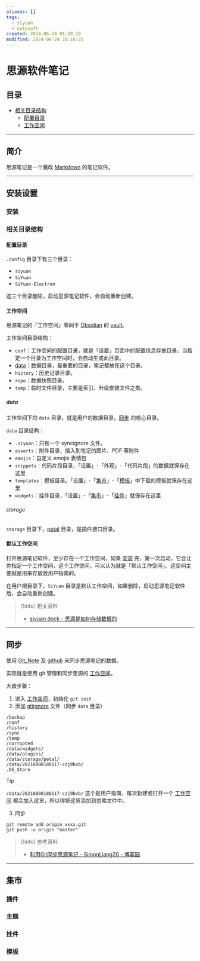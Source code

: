 ```yaml
---
aliases: []
tags:
  - siyuan
  - notesoft
created: 2024-06-24 01:28:18
modified: 2024-06-24 20:16:25
---
```


# 思源软件笔记

## 目录

* [相关目录结构](#相关目录结构)
	* [配置目录](#配置目录)
	* [工作空间](#工作空间)

---

## 简介

思源笔记是一个魔改 [Markdown](../../Markdown/Markdown_Note.md) 的笔记软件。

---

## 安装设置

### 安装

### 相关目录结构

#### 配置目录

`.config` 目录下有三个目录：

* `siyuan`
* `SiYuan`
* `SiYuan-Electron`

这三个目录删除，启动思源笔记软件，会自动重新创建。

#### 工作空间

思源笔记的「工作空间」等同于 [Obsidian](../Obsidian/Obsidian_Note.md) 的 [vault](../Obsidian/Obsidian_Note.md#vault)。

工作空间目录结构：

* `conf`：工作空间的配置目录，就是「设置」页面中的配置信息存放目录。当指定一个目录为工作空间时，会自动生成此目录。
* [data](#data%20目录)：数据目录，最重要的目录，笔记都放在这个目录。
* `history`：历史记录目录。
* `repo`：数据快照目录。
* `temp`：临时文件目录，主要是索引、升级安装文件之类。

##### data

工作空间下的 `data` 目录，就是用户的数据目录，[同步](#同步) 的核心目录。

`data` 目录结构：

* `.siyuan`：只有一个 syncignore 文件。
* `asserts`：附件目录，插入到笔记的图片、PDF 等附件
* `emojis`：自定义 emojis 表情包
* `snippets`：代码片段目录，「设置」-「外观」-「代码片段」的数据就保存在这里
* `templates`：模板目录。「设置」-「[集市](#集市)」-「[模板](#模板)」中下载的模板就保存在这里
* `widgets`：挂件目录，「设置」-「[集市](#集市)」-「[挂件](#挂件)」就保存在这里

###### storage

`storage` 目录下，[petal](https://github.com/siyuan-note/petal) 目录，是插件接口目录。

#### 默认工作空间

打开思源笔记软件，至少存在一个工作空间，如果 [安装](#安装) 完，第一次启动，它会让你指定一个工作空间，这个工作空间，可以认为就是「默认工作空间」。这空间主要就是用来存放放用户指南的。

在用户根目录下，`SiYuan` 目录是默认工作空间，如果删除，启动思源笔记软件后，会自动重新创建。

> [!info] 相关资料
> 
> * [siyuan dock - 思源是如何存储数据的](https://github.com/siyuan-note/siyuan/blob/master/README_zh_CN.md#%E6%80%9D%E6%BA%90%E6%98%AF%E5%A6%82%E4%BD%95%E5%AD%98%E5%82%A8%E6%95%B0%E6%8D%AE%E7%9A%84)

---

## 同步

使用 [Git_Note](../../Git/Git_Note.md) 及 [github](https://github.com) 来同步思源笔记的数据。

实际就是使用 git 管理和同步思源的 [工作空间](#工作空间)。

大致步骤：

1. 进入 [工作空间](#工作空间)，初始化 `git init`
2. 添加 [gitignore](../../Git/Git_Note.md#gitignore) 文件（同步 `data` 目录）
```gitignore
/backup
/conf
/history
/sync
/temp
/corrupted
/data/widgets/
/data/plugins/
/data/storage/petal/
/data/20210808180117-czj9bvb/
.DS_Store
```
> [!tip] 
> 
> `/data/20210808180117-czj9bvb/` 这个是用户指南，每次新建或打开一个 [工作空间](#工作空间) 都会加入这货，所以得把这货添加到忽略文件中。
3. 同步
```shell
git remote add origin xxxx.git
git push -u origin "master"
```

> [!info] 参考资料
> 
> * [利用Git同步思源笔记 - SimonLiang20 - 博客园](https://www.cnblogs.com/liangshaoming/p/16974724.html)

---

## 集市

### 插件

### 主题

### 挂件

### 模板

